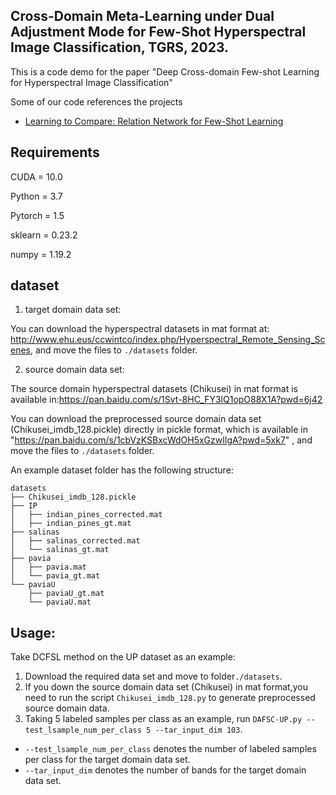 ## Cross-Domain Meta-Learning under Dual Adjustment Mode for Few-Shot Hyperspectral Image Classification, TGRS, 2023.
This is a code demo for the paper "Deep Cross-domain Few-shot Learning for Hyperspectral Image Classification"

Some of our code references the projects
* [Learning to Compare: Relation Network for Few-Shot Learning](https://github.com/floodsung/LearningToCompare_FSL.git)


## Requirements
CUDA = 10.0

Python = 3.7 

Pytorch = 1.5 

sklearn = 0.23.2

numpy = 1.19.2

## dataset
1. target domain data set:

You can download the hyperspectral datasets in mat format at: http://www.ehu.eus/ccwintco/index.php/Hyperspectral_Remote_Sensing_Scenes, and move the files to `./datasets` folder.

2. source domain data set:

The source domain  hyperspectral datasets (Chikusei) in mat format is available in:https://pan.baidu.com/s/1Svt-8HC_FY3lQ1opO88X1A?pwd=6j42 
 
You can download the preprocessed source domain data set (Chikusei_imdb_128.pickle) directly in pickle format, which is available in "https://pan.baidu.com/s/1cbVzKSBxcWdOH5xGzwIlgA?pwd=5xk7" , and move the files to `./datasets` folder.

An example dataset folder has the following structure:
```
datasets
├── Chikusei_imdb_128.pickle
├── IP
│   ├── indian_pines_corrected.mat
│   ├── indian_pines_gt.mat
├── salinas
│   ├── salinas_corrected.mat
│   └── salinas_gt.mat
├── pavia
│   ├── pavia.mat
│   └── pavia_gt.mat
└── paviaU
    ├── paviaU_gt.mat
    └── paviaU.mat
```

## Usage:
Take DCFSL method on the UP dataset as an example: 
1. Download the required data set and move to folder`./datasets`.
2. If you down the source domain data set (Chikusei) in mat format,you need to run the script `Chikusei_imdb_128.py` to generate preprocessed source domain data. 
3. Taking 5 labeled samples per class as an example, run `DAFSC-UP.py --test_lsample_num_per_class 5 --tar_input_dim 103`. 
 * `--test_lsample_num_per_class` denotes the number of labeled samples per class for the target domain data set.
 * `--tar_input_dim` denotes the number of bands for the target domain data set.
